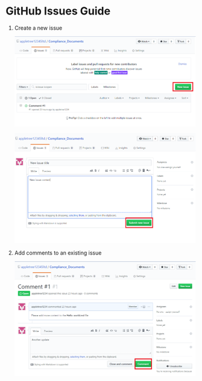 # GitHub Issues Guide

1.  Create a new issue
    
    ![](media/image1.png)
    
    ![](media/image2.png)

2.  Add comments to an existing issue
    
    ![](media/image3.png)
